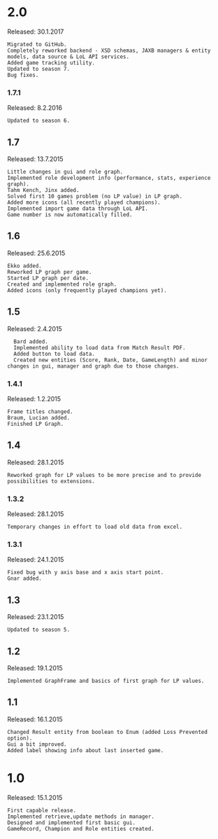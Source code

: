 # 2.0
Released: 30.1.2017

    Migrated to GitHub.
    Completely reworked backend - XSD schemas, JAXB managers & entity models, data source & LoL API services.
    Added game tracking utility.
    Updated to season 7.
    Bug fixes.

### 1.7.1
Released: 8.2.2016

    Updated to season 6.

## 1.7
Released: 13.7.2015

    Little changes in gui and role graph.
    Implemented role development info (performance, stats, experience graph).
    Tahm Kench, Jinx added.
    Solved first 10 games problem (no LP value) in LP graph.
    Added more icons (all recently played champions).
    Implemented import game data through LoL API.
    Game number is now automatically filled.

## 1.6
Released: 25.6.2015

    Ekko added.
    Reworked LP graph per game.
    Started LP graph per date.
    Created and implemented role graph.
    Added icons (only frequently played champions yet).

## 1.5
Released: 2.4.2015

      Bard added.
      Implemented ability to load data from Match Result PDF.
      Added button to load data.
      Created new entities (Score, Rank, Date, GameLength) and minor changes in gui, manager and graph due to those changes.

### 1.4.1
Released: 1.2.‎2015

    Frame titles changed.
    Braum, Lucian added.
    Finished LP Graph.

## 1.4
Released: 28.1.‎2015

    Reworked graph for LP values to be more precise and to provide possibilities to extensions.

### 1.3.2
Released: 28.1.2015

    Temporary changes in effort to load old data from excel.

### 1.3.1
Released: 24.1.‎2015

    Fixed bug with y axis base and x axis start point.
    Gnar added.

## 1.3
Released: 23.1.‎2015

    Updated to season 5.

## 1.2
Released: 19.1.‎2015

    Implemented GraphFrame and basics of first graph for LP values.

## 1.1
Released: 16.1.‎2015

    Changed Result entity from boolean to Enum (added Loss Prevented option).
    Gui a bit improved.
    Added label showing info about last inserted game.

# 1.0
Released: 15.1.‎2015

    First capable release.
    Implemented retrieve,update methods in manager.
    Designed and implemented first basic gui.
    GameRecord, Champion and Role entities created.
